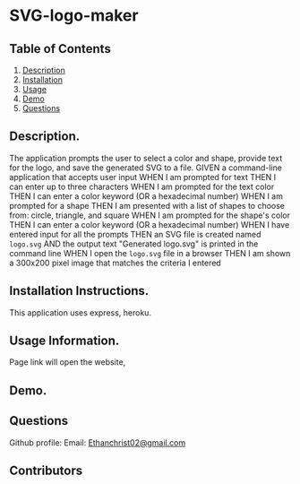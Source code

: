 # SVG-logo-maker

## Table of Contents

1. [Description](https://github.com/EChrist01/SVG-logo-maker/blob/main/README.md#description)
2. [Installation](https://github.com/EChrist01/SVG-logo-maker/blob/main/README.md#installation-instructions)
3. [Usage](https://github.com/EChrist01/SVG-logo-maker/blob/main/README.md#usage-information)
4. [Demo](https://github.com/EChrist01/SVG-logo-maker/blob/main/README.md#demo)
5. [Questions](https://github.com/EChrist01/SVG-logo-maker/blob/main/README.md#questions)

## Description.

The application prompts the user to select a color and shape, provide text for the logo, and save the generated SVG to a file.
GIVEN a command-line application that accepts user input
WHEN I am prompted for text
THEN I can enter up to three characters
WHEN I am prompted for the text color
THEN I can enter a color keyword (OR a hexadecimal number)
WHEN I am prompted for a shape
THEN I am presented with a list of shapes to choose from: circle, triangle, and square
WHEN I am prompted for the shape's color
THEN I can enter a color keyword (OR a hexadecimal number)
WHEN I have entered input for all the prompts
THEN an SVG file is created named `logo.svg`
AND the output text "Generated logo.svg" is printed in the command line
WHEN I open the `logo.svg` file in a browser
THEN I am shown a 300x200 pixel image that matches the criteria I entered

## Installation Instructions.
This application uses express, heroku.

## Usage Information.
Page link will open the website, 

## Demo.


## Questions
Github profile: 
Email: Ethanchrist02@gmail.com

## Contributors
